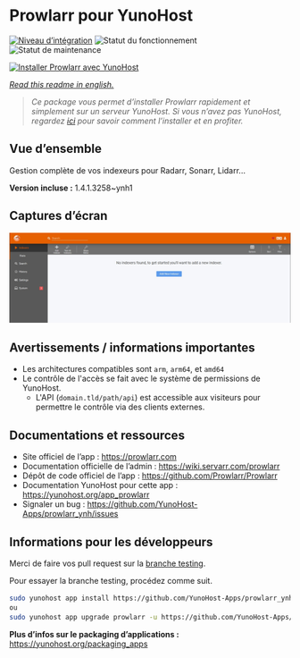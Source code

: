 <!--
N.B.: This README was automatically generated by https://github.com/YunoHost/apps/tree/master/tools/README-generator
It shall NOT be edited by hand.
-->

# Prowlarr pour YunoHost

[![Niveau d’intégration](https://dash.yunohost.org/integration/prowlarr.svg)](https://dash.yunohost.org/appci/app/prowlarr) ![Statut du fonctionnement](https://ci-apps.yunohost.org/ci/badges/prowlarr.status.svg) ![Statut de maintenance](https://ci-apps.yunohost.org/ci/badges/prowlarr.maintain.svg)

[![Installer Prowlarr avec YunoHost](https://install-app.yunohost.org/install-with-yunohost.svg)](https://install-app.yunohost.org/?app=prowlarr)

*[Read this readme in english.](./README.md)*

> *Ce package vous permet d’installer Prowlarr rapidement et simplement sur un serveur YunoHost.
Si vous n’avez pas YunoHost, regardez [ici](https://yunohost.org/#/install) pour savoir comment l’installer et en profiter.*

## Vue d’ensemble

Gestion complète de vos indexeurs pour Radarr, Sonarr, Lidarr...

**Version incluse :** 1.4.1.3258~ynh1

## Captures d’écran

![Capture d’écran de Prowlarr](./doc/screenshots/screenshot.jpg)

## Avertissements / informations importantes

* Les architectures compatibles sont `arm`, `arm64`, et `amd64`
* Le contrôle de l'accès se fait avec le système de permissions de YunoHost.
  * L'API (`domain.tld/path/api`) est accessible aux visiteurs pour permettre le contrôle via des clients externes.

## Documentations et ressources

* Site officiel de l’app : <https://prowlarr.com>
* Documentation officielle de l’admin : <https://wiki.servarr.com/prowlarr>
* Dépôt de code officiel de l’app : <https://github.com/Prowlarr/Prowlarr>
* Documentation YunoHost pour cette app : <https://yunohost.org/app_prowlarr>
* Signaler un bug : <https://github.com/YunoHost-Apps/prowlarr_ynh/issues>

## Informations pour les développeurs

Merci de faire vos pull request sur la [branche testing](https://github.com/YunoHost-Apps/prowlarr_ynh/tree/testing).

Pour essayer la branche testing, procédez comme suit.

``` bash
sudo yunohost app install https://github.com/YunoHost-Apps/prowlarr_ynh/tree/testing --debug
ou
sudo yunohost app upgrade prowlarr -u https://github.com/YunoHost-Apps/prowlarr_ynh/tree/testing --debug
```

**Plus d’infos sur le packaging d’applications :** <https://yunohost.org/packaging_apps>